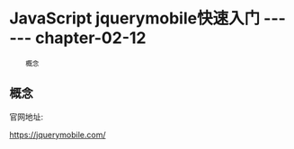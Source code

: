 # JavaScript  jquerymobile快速入门  ------ chapter-02-12

		概念


## 概念

官网地址:

https://jquerymobile.com/
